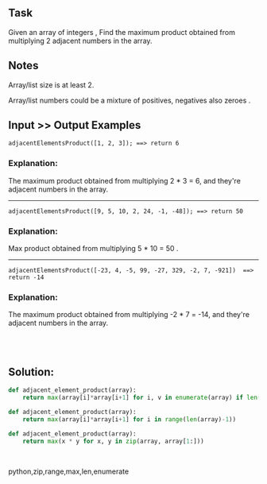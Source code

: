 ## Task
Given an array of integers , Find the maximum product obtained from multiplying 2 adjacent numbers in the array.

## Notes
Array/list size is at least 2.

Array/list numbers could be a mixture of positives, negatives also zeroes .

## Input >> Output Examples
```
adjacentElementsProduct([1, 2, 3]); ==> return 6
```

### Explanation:
The maximum product obtained from multiplying 2 * 3 = 6, and they're adjacent numbers in the array.

---

```
adjacentElementsProduct([9, 5, 10, 2, 24, -1, -48]); ==> return 50
```

### Explanation:
Max product obtained from multiplying 5 * 10  =  50 .

---

```
adjacentElementsProduct([-23, 4, -5, 99, -27, 329, -2, 7, -921])  ==>  return -14
```

### Explanation:
The maximum product obtained from multiplying -2 * 7 = -14, and they're adjacent numbers in the array.


<br><br>

## Solution:
```py
def adjacent_element_product(array):
    return max(array[i]*array[i+1] for i, v in enumerate(array) if len(array[i:i+2]) == 2)
```

```py
def adjacent_element_product(array):
    return max(array[i]*array[i+1] for i in range(len(array)-1))
```

```py
def adjacent_element_product(array):
    return max(x * y for x, y in zip(array, array[1:]))
```

<br>

<tag>python,zip,range,max,len,enumerate<tag>